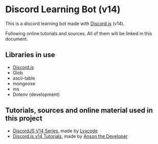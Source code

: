 # Discord Learning Bot (v14)

This is a discord learning bot made with [Discord.js](https://discord.js.org) (v14).

Following online tutorials and sources. All of them will be linked in this document.



## Libraries in use

- [Discord.js](https://discord.js.org)
- Glob
- ascii-table
- mongoose
- ms
- Dotenv (development)



## Tutorials, sources and online material used in this project

- [DiscordJS V14 Series](https://www.youtube.com/playlist?list=PLQfxpktrTzhJ4WmZDOTIee3JPVq16DZkX), made by [Lyxcode](https://www.youtube.com/@Lyx)
- [Discord.js v14 Tutorials](https://youtube.com/playlist?list=PL_cUvD4qzbkwA7WITceoc2_FFjQsBkwX7), made by [Anson the Developer](https://www.youtube.com/@ansonthedev)
